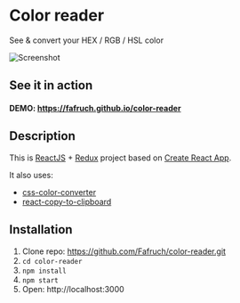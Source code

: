 # Color reader
See & convert your HEX / RGB / HSL color

![Screenshot](https://cdn.pbrd.co/images/GM2bXyo.png)

## See it in action
#### DEMO: https://fafruch.github.io/color-reader

## Description

This is [ReactJS](http://facebook.github.io/react/index.html) + [Redux](https://github.com/reactjs/redux)
project based on [Create React App](https://github.com/facebookincubator/create-react-app).  

It also uses:
* [css-color-converter](https://github.com/andyjansson/css-color-converter)
* [react-copy-to-clipboard](https://github.com/nkbt/react-copy-to-clipboard)

## Installation

1.  Clone repo: https://github.com/Fafruch/color-reader.git
2.  `cd color-reader`
3. `npm install`
4. `npm start`
5.  Open: http://localhost:3000
